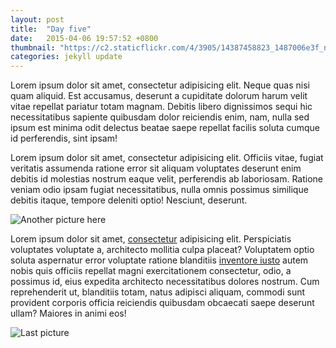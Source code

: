 ```yaml
---
layout: post
title:  "Day five"
date:   2015-04-06 19:57:52 +0800
thumbnail: "https://c2.staticflickr.com/4/3905/14387458823_1487006e3f_n.jpg"
categories: jekyll update
---
```


Lorem ipsum dolor sit amet, consectetur adipisicing elit. Neque quas nisi quam aliquid. Est accusamus, deserunt a cupiditate dolorum harum velit vitae repellat pariatur totam magnam. Debitis libero dignissimos sequi hic necessitatibus sapiente quibusdam dolor reiciendis enim, nam, nulla sed ipsum est minima odit delectus beatae saepe repellat facilis soluta cumque id perferendis, sint ipsam!

Lorem ipsum dolor sit amet, consectetur adipisicing elit. Officiis vitae, fugiat veritatis assumenda ratione error sit aliquam voluptates deserunt enim debitis id molestias nostrum eaque velit, perferendis ab laboriosam. Ratione veniam odio ipsam fugiat necessitatibus, nulla omnis possimus similique debitis itaque, tempore deleniti optio! Nesciunt, deserunt.

![Another picture here](http://im.vsco.co/1/51f48bb095e8247120/56c9edcd40955b61337b8a7f/vsco_022216.jpg)

Lorem ipsum dolor sit amet, [consectetur] adipisicing elit. Perspiciatis voluptates voluptate a, architecto mollitia culpa placeat? Voluptatem optio soluta aspernatur error voluptate ratione blanditiis [inventore iusto] autem nobis quis officiis repellat magni exercitationem consectetur, odio, a possimus id, eius expedita architecto necessitatibus dolores nostrum. Cum reprehenderit ut, blanditiis totam, natus adipisci aliquam, commodi sunt provident corporis officia reiciendis quibusdam obcaecati saepe deserunt ullam? Maiores in animi eos!

![Last picture](http://im.vsco.co/1/51f48bb095e8247120/56c9e8ed40955b61337b8a7c/vsco_022216.jpg?w=800&dpr=1)

[consectetur]:		http://www.google.com
[inventore iusto]:	http://www.facebook.com